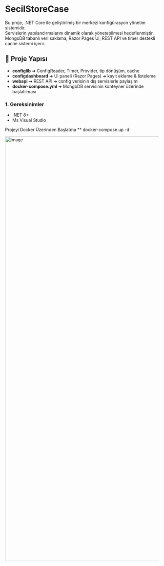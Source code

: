 # SecilStoreCase

Bu proje, .NET Core ile geliştirilmiş bir merkezi konfigürasyon yönetim sistemidir.  
Servislerin yapılandırmalarını dinamik olarak yönetebilmesi hedeflenmiştir. MongoDB tabanlı veri saklama, Razor Pages UI, REST API ve timer destekli cache sistemi içerir.

## 🔧 Proje Yapısı

- **configlib** ➜ ConfigReader, Timer, Provider, tip dönüşüm, cache  
- **configdashboard** ➜ UI paneli (Razor Pages) ➜ kayıt ekleme & listeleme  
- **webapi** ➜ REST API ➜ config verisinin dış servislerle paylaşımı  
- **docker-compose.yml** ➜ MongoDB servisinin konteyner üzerinde başlatılması

### 1. Gereksinimler

- .NET  8+
- Ms Visual Studio

Projeyi Docker Üzerinden Başlatma
 ** docker-compose up -d
 
<img width="1276" height="1385" alt="image" src="https://github.com/user-attachments/assets/733f886d-ed40-4f59-8415-7b7e5fdb77f9" />

